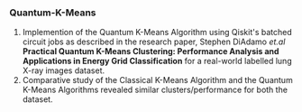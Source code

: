 ### Quantum-K-Means

1) Implemention of the Quantum K-Means Algorithm using Qiskit's batched circuit jobs as described in the research paper, Stephen DiAdamo *et.al* **Practical Quantum K-Means Clustering: Performance Analysis and Applications in Energy Grid Classification** for a real-world labelled lung X-ray images dataset.
2) Comparative study of the Classical K-Means Algorithm and the Quantum K-Means Algorithms revealed similar clusters/performance for both the dataset.
